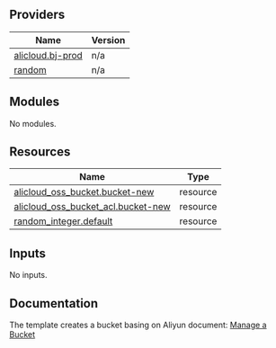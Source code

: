 
<!-- BEGIN_TF_DOCS -->
## Providers

| Name | Version |
|------|---------|
| <a name="provider_alicloud.bj-prod"></a> [alicloud.bj-prod](#provider\_alicloud.bj-prod) | n/a |
| <a name="provider_random"></a> [random](#provider\_random) | n/a |

## Modules

No modules.

## Resources

| Name | Type |
|------|------|
| [alicloud_oss_bucket.bucket-new](https://registry.terraform.io/providers/aliyun/alicloud/latest/docs/resources/oss_bucket) | resource |
| [alicloud_oss_bucket_acl.bucket-new](https://registry.terraform.io/providers/aliyun/alicloud/latest/docs/resources/oss_bucket_acl) | resource |
| [random_integer.default](https://registry.terraform.io/providers/hashicorp/random/latest/docs/resources/integer) | resource |

## Inputs

No inputs.
<!-- END_TF_DOCS -->
## Documentation
<!-- docs-link -->

The template creates a bucket basing on Aliyun document: [Manage a Bucket](http://help.aliyun.com/document_detail/111911.html)

<!-- docs-link -->

